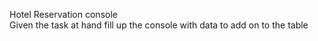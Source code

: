 Hotel Reservation console <br />
Given the task at hand fill up the console with
data to add on to the table
